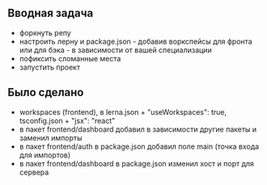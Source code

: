 ## Вводная задача
- форкнуть репу
- настроить лерну и package.json - добавив воркспейсы для фронта или для бэка - в зависимости от вашей специализации
- пофиксить сломанные места
- запустить проект

## Было сделано 

- workspaces (frontend), в lerna.json + "useWorkspaces": true, tsconfig.json + "jsx": "react"
- в пакет frontend/dashboard добавил в зависимости другие пакеты и заменил импорты 
- в пакет frontend/auth в package.json добавил поле main (точка входа для импортов)
- в пакет frontend/dashboard в package.json изменил хост и порт для сервера
